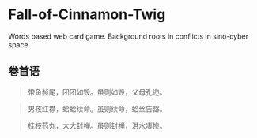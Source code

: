 # Fall-of-Cinnamon-Twig
Words based web card game. Background roots in conflicts in sino-cyber space.
## 卷首语
>带鱼赪尾，团团如毁。虽则如毁，父母孔迩。

>男孩红襟，蛤蛤续命。虽则续命，蛤丝告罄。

>桂枝药丸，大大封禅。虽则封禅，洪水凄惨。